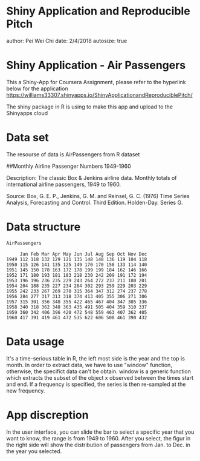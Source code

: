 Shiny Application and Reproducible Pitch
========================================================
author: Pei Wei Chi 
date: 2/4/2018
autosize: true

Shiny Application - Air Passengers
========================================================

This a Shiny-App for Coursera Assignment, please refer to the hyperlink below for the application https://williams33307.shinyapps.io/ShinyApplicationandReproduciblePitch/

The shiny package in R is using to make this app and upload to the Shinyapps cloud



Data set
========================================================
The resourse of data is AirPassengers from R dataset

##Monthly Airline Passenger Numbers 1949-1960

Description: The classic Box & Jenkins airline data. Monthly totals of international airline passengers, 1949 to 1960.

Source: Box, G. E. P., Jenkins, G. M. and Reinsel, G. C. (1976) Time Series Analysis, Forecasting and Control. Third Edition. Holden-Day. Series G.


Data structure
========================================================


```r
AirPassengers
```

```
     Jan Feb Mar Apr May Jun Jul Aug Sep Oct Nov Dec
1949 112 118 132 129 121 135 148 148 136 119 104 118
1950 115 126 141 135 125 149 170 170 158 133 114 140
1951 145 150 178 163 172 178 199 199 184 162 146 166
1952 171 180 193 181 183 218 230 242 209 191 172 194
1953 196 196 236 235 229 243 264 272 237 211 180 201
1954 204 188 235 227 234 264 302 293 259 229 203 229
1955 242 233 267 269 270 315 364 347 312 274 237 278
1956 284 277 317 313 318 374 413 405 355 306 271 306
1957 315 301 356 348 355 422 465 467 404 347 305 336
1958 340 318 362 348 363 435 491 505 404 359 310 337
1959 360 342 406 396 420 472 548 559 463 407 362 405
1960 417 391 419 461 472 535 622 606 508 461 390 432
```


Data usage
=======================================================
It's a time-serious table in R, the left most side is the year and the top is month.
In order to extract data, we have to use "window" function, otherwise, the specifict data can't be obtain.
window is a generic function which extracts the subset of the object x observed between the times start and end. If a frequency is specified, the series is then re-sampled at the new frequency.


App discreption
=======================================================


In the user interface, you can slide the bar to select a specific year that you want to know, the range is from 1949 to 1960. After you select, the figur in the right side will show the distribution of passengers from Jan. to Dec. in the year you selected.


